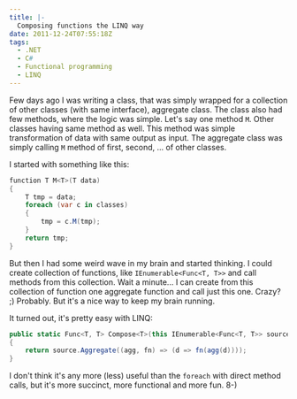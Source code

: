 ```yaml
---
title: |-
  Composing functions the LINQ way
date: 2011-12-24T07:55:18Z
tags:
  - .NET
  - C#
  - Functional programming
  - LINQ
---
```

Few days ago I was writing a class, that was simply wrapped for a collection of other classes (with same interface), aggregate class. The class also had few methods, where the logic was simple. Let's say one method `M`. Other classes having same method as well. This method was simple transformation of data with same output as input. The aggregate class was simply calling `M` method of first, second, ... of other classes.

I started with something like this:

```csharp
function T M<T>(T data)
{
	T tmp = data;
	foreach (var c in classes)
	{
		tmp = c.M(tmp);
	}
	return tmp;
}
```

But then I had some weird wave in my brain and started thinking. I could create collection of functions, like `IEnumerable<Func<T, T>>` and call methods from this collection. Wait a minute... I can create from this collection of function one aggregate function and call just this one. Crazy? ;) Probably. But it's a nice way to keep my brain running.

It turned out, it's pretty easy with LINQ:

```csharp
public static Func<T, T> Compose<T>(this IEnumerable<Func<T, T>> source)
{
	return source.Aggregate((agg, fn) => (d => fn(agg(d))));
}
```

I don't think it's any more (less) useful than the `foreach` with direct method calls, but it's more succinct, more functional and more fun. 8-)